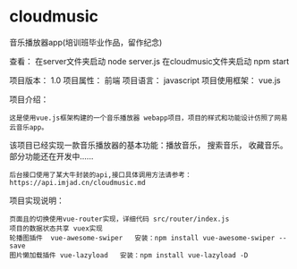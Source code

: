 # cloudmusic

音乐播放器app(培训班毕业作品，留作纪念)

查看：
  在server文件夹启动 node server.js
  在cloudmusic文件夹启动  npm start


项目版本： 1.0
项目属性： 前端
项目语言： javascript
项目使用框架：  vue.js

项目介绍： 

    这是使用vue.js框架构建的一个音乐播放器 webapp项目，项目的样式和功能设计仿照了网易云音乐app。
该项目已经实现一款音乐播放器的基本功能：播放音乐， 搜索音乐， 收藏音乐。部分功能还在开发中......

    后台接口使用了某大牛封装的api,接口具体调用方法请参考：https://api.imjad.cn/cloudmusic.md

项目实现说明：

    页面且的切换使用vue-router实现，详细代码 src/router/index.js
    项目的数据状态共享 vuex实现
    轮播图插件  vue-awesome-swiper   安装：npm install vue-awesome-swiper --save
    图片懒加载插件 vue-lazyload   安装：npm install vue-lazyload -D
